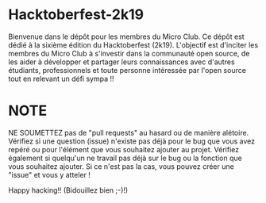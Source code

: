 # Hacktoberfest-2k19

Bienvenue dans le dépôt pour les membres du Micro Club. Ce dépôt est dédié à la sixième édition du Hacktoberfest (2k19). L'objectif est d'inciter les membres du Micro Club à s'investir dans la communauté open source, de les aider à développer et partager leurs connaissances avec d'autres étudiants, professionnels et toute personne intéressée par l'open source tout en relevant un défi sympa !!

# NOTE

NE SOUMETTEZ pas de "pull requests" au hasard ou de manière alétoire.
Vérifiez si une question (issue) n'existe pas déjà pour le bug que vous avez repéré ou pour l'élément que vous souhaitez ajouter au projet. Vérifiez également si quelqu'un ne travail pas déjà sur le bug ou la fonction que vous souhaitez ajouter. Si ce n'est pas la cas, vous pouvez créer une "issue" et vous y atteler !

Happy hacking!! (Bidouillez bien ;-)!)
